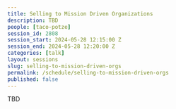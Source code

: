 ```yaml
---
title: Selling to Mission Driven Organizations
description: TBD
people: [taco-potze]
session_id: 2808
session_start: 2024-05-28 12:15:00 Z
session_end: 2024-05-28 12:20:00 Z
categories: [talk]
layout: sessions
slug: selling-to-mission-driven-orgs
permalink: /schedule/selling-to-mission-driven-orgs
published: false
---
```


TBD